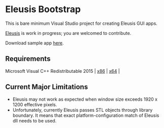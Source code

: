 # Eleusis Bootstrap
This is bare minimum Visual Studio project for creating Eleusis GUI apps.

[Eleusis](https://github.com/bognikol/Eleusis) is work in progress; you are welcomed to contribute.

Download sample app [here](https://github.com/bognikol/Eleusis-Sample-App-Binaries).

## Requirements
Microsoft Visual C++ Redistributable 2015 | [x86](https://www.microsoft.com/en-us/download/details.aspx?id=48145) | [x64](https://www.microsoft.com/en-us/download/details.aspx?id=48145)  |

## Current Major Limitations
* Eleusis may not work as expected when window size exceeds 1920 x 1200 effective pixels.
* Unfortunately, currently Eleusis passes STL objects through library boundary. It means that exact platform-configuration match of Eleusis dll needs to be used.